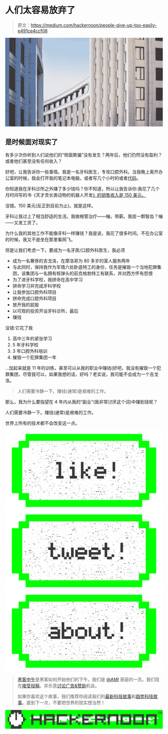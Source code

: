 # 人们太容易放弃了

> 原文：<https://medium.com/hackernoon/people-give-up-too-easily-e491ce4ccf08>

![](img/c67d5bd594b90eb4eb45f3de31b262a9.png)

## 是时候面对现实了

有多少次你听到人们说他们的“侧面欺骗”没有发生？两年后，他们仍然没有盈利？或者他们甚至没有任何收入？

好吧，让我告诉你一些事情。我是一名牙科医生，专攻口腔外科。当我晚上离开办公室的时候，我会打开我的笔记本电脑，或者写几个小时的或者[代码](https://play.google.com/store/apps/developer?id=codehouse+five)。

你知道我在牙科诊所之外赚了多少钱吗？你不知道，所以让我告诉你:我花了几个月时间写的书《天才灵长类动物的机器人开发[》的销售收入是 150 美元。](https://gumroad.com/l/sghW)

没错。150 美元(反正到目前为止)。就是这样。

牙科让我过上了相当舒适的生活。我做根管治疗——嘣，带薪。我拔一颗智齿？嘣——又发工资了。

为什么我的其他工作不能像牙科一样赚钱？我是说，我花了很多时间。不在办公室的时候，我又不是坐在那里看网飞。

但是让我们考虑一下。要成为一名牙医/口腔外科医生，我必须

*   成为一名奢侈的吉戈洛，在摩洛哥为 80 多岁的富人服务两年
*   与此同时，保持我作为军情六处卧底特工的身份，任务是摧毁一个当地犯罪集团，该集团与一名拥有核弹头的前克格勃特工有联系，并对西方怀有怨恨
*   为了进牙科学校，我拼命在高中学习
*   拼命学习并完成牙科学校
*   让我参加口腔外科项目
*   拼命完成口腔外科项目
*   放开我的屁股
*   以可观的投资开设牙科诊所，最后
*   赚钱

没错:它花了我

1.  高中三年的紧张学习
2.  5 年牙科学校
3.  3 年口腔外科培训
4.  摧毁一个犯罪集团一年

…加起来就是 11 年的训练，甚至可以从我的职业中赚钱(好吧，我没有摧毁一个犯罪集团，尽管我可以，如果我想的话，好吗？老实说，我可能不会成为一个吉戈洛。

> 人们需要冷静一下。赚钱(通常)是艰难的工作。

那么，我为什么要指望在 4 年内从我的“副业”(我非常讨厌这个词)中赚到钱呢？

人们需要冷静一下。赚钱(通常)是艰难的工作。

世界上所有的技术都不会改变这一点。

[![](img/50ef4044ecd4e250b5d50f368b775d38.png)](http://bit.ly/HackernoonFB)[![](img/979d9a46439d5aebbdcdca574e21dc81.png)](https://goo.gl/k7XYbx)[![](img/2930ba6bd2c12218fdbbf7e02c8746ff.png)](https://goo.gl/4ofytp)

> [黑客中午](http://bit.ly/Hackernoon)是黑客如何开始他们的下午。我们是 [@AMI](http://bit.ly/atAMIatAMI) 家庭的一员。我们现在[接受投稿](http://bit.ly/hackernoonsubmission)，并乐意[讨论广告&赞助](mailto:partners@amipublications.com)机会。
> 
> 如果你喜欢这个故事，我们推荐你阅读我们的[最新科技故事](http://bit.ly/hackernoonlatestt)和[趋势科技故事](https://hackernoon.com/trending)。直到下一次，不要把世界的现实想当然！

![](img/be0ca55ba73a573dce11effb2ee80d56.png)
